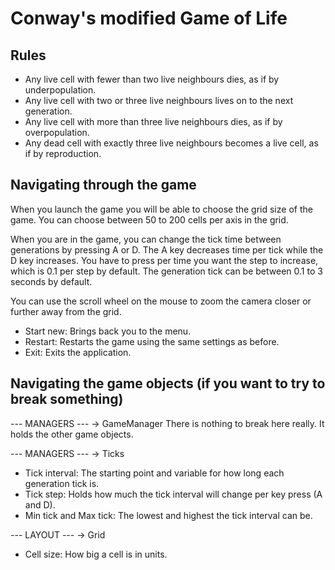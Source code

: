 # Conway's **modified** Game of Life

## Rules

* Any live cell with fewer than two live neighbours dies, as if by underpopulation.
* Any live cell with two or three live neighbours lives on to the next generation.
* Any live cell with more than three live neighbours dies, as if by overpopulation.
* Any dead cell with exactly three live neighbours becomes a live cell, as if by reproduction.

## Navigating through the game

When you launch the game you will be able to choose the grid size of the game.
You can choose between 50 to 200 cells per axis in the grid.

When you are in the game, you can change the tick time between generations by pressing
A or D. The A key decreases time per tick while the D key increases. You have to press 
per time you want the step to increase, which is 0.1 per step by default. The generation 
tick can be between 0.1 to 3 seconds by default.

You can use the scroll wheel on the mouse to zoom the camera closer or further away from
the grid.

* Start new: Brings back you to the menu.
* Restart: Restarts the game using the same settings as before.
* Exit: Exits the application.

## Navigating the game objects (if you want to try to break something)

--- MANAGERS --- → GameManager
There is nothing to break here really. It holds the other game objects.

--- MANAGERS --- → Ticks
* Tick interval: The starting point and variable for how long each generation tick is.
* Tick step: Holds how much the tick interval will change per key press (A and D).
* Min tick and Max tick: The lowest and highest the tick interval can be.

--- LAYOUT --- → Grid
* Cell size: How big a cell is in units.